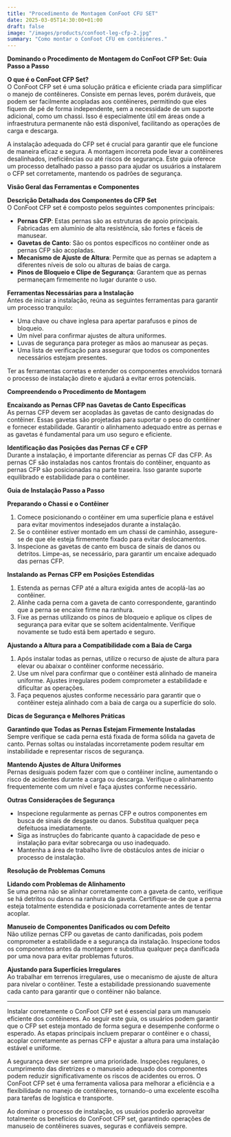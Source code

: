 ```yaml
---
title: "Procedimento de Montagem ConFoot CFU SET"
date: 2025-03-05T14:30:00+01:00
draft: false
image: "/images/products/confoot-leg-cfp-2.jpg"
summary: "Como montar o ConFoot CFU em contêineres."
---
```


**Dominando o Procedimento de Montagem do ConFoot CFP Set: Guia Passo a Passo**  

**O que é o ConFoot CFP Set?**  
O ConFoot CFP set é uma solução prática e eficiente criada para simplificar o manejo de contêineres. Consiste em pernas leves, porém duráveis, que podem ser facilmente acopladas aos contêineres, permitindo que eles fiquem de pé de forma independente, sem a necessidade de um suporte adicional, como um chassi. Isso é especialmente útil em áreas onde a infraestrutura permanente não está disponível, facilitando as operações de carga e descarga.  

A instalação adequada do CFP set é crucial para garantir que ele funcione de maneira eficaz e segura. A montagem incorreta pode levar a contêineres desalinhados, ineficiências ou até riscos de segurança. Este guia oferece um processo detalhado passo a passo para ajudar os usuários a instalarem o CFP set corretamente, mantendo os padrões de segurança.  

  
**Visão Geral das Ferramentas e Componentes**  

**Descrição Detalhada dos Componentes do CFP Set**  
O ConFoot CFP set é composto pelos seguintes componentes principais:  
- **Pernas CFP**: Estas pernas são as estruturas de apoio principais. Fabricadas em alumínio de alta resistência, são fortes e fáceis de manusear.  
- **Gavetas de Canto**: São os pontos específicos no contêiner onde as pernas CFP são acopladas.  
- **Mecanismo de Ajuste de Altura**: Permite que as pernas se adaptem a diferentes níveis de solo ou alturas de baias de carga.  
- **Pinos de Bloqueio e Clipe de Segurança**: Garantem que as pernas permaneçam firmemente no lugar durante o uso.  

**Ferramentas Necessárias para a Instalação**  
Antes de iniciar a instalação, reúna as seguintes ferramentas para garantir um processo tranquilo:  
- Uma chave ou chave inglesa para apertar parafusos e pinos de bloqueio.  
- Um nível para confirmar ajustes de altura uniformes.  
- Luvas de segurança para proteger as mãos ao manusear as peças.  
- Uma lista de verificação para assegurar que todos os componentes necessários estejam presentes.  

Ter as ferramentas corretas e entender os componentes envolvidos tornará o processo de instalação direto e ajudará a evitar erros potenciais.  

  
**Compreendendo o Procedimento de Montagem**  

**Encaixando as Pernas CFP nas Gavetas de Canto Específicas**  
As pernas CFP devem ser acopladas às gavetas de canto designadas do contêiner. Essas gavetas são projetadas para suportar o peso do contêiner e fornecer estabilidade. Garantir o alinhamento adequado entre as pernas e as gavetas é fundamental para um uso seguro e eficiente.  

**Identificação das Posições das Pernas CF e CFP**  
Durante a instalação, é importante diferenciar as pernas CF das CFP. As pernas CF são instaladas nos cantos frontais do contêiner, enquanto as pernas CFP são posicionadas na parte traseira. Isso garante suporte equilibrado e estabilidade para o contêiner.  

  
**Guia de Instalação Passo a Passo**  

**Preparando o Chassi e o Contêiner**  
1. Comece posicionando o contêiner em uma superfície plana e estável para evitar movimentos indesejados durante a instalação.  
2. Se o contêiner estiver montado em um chassi de caminhão, assegure-se de que ele esteja firmemente fixado para evitar deslocamentos.  
3. Inspecione as gavetas de canto em busca de sinais de danos ou detritos. Limpe-as, se necessário, para garantir um encaixe adequado das pernas CFP.  

**Instalando as Pernas CFP em Posições Estendidas**  
1. Estenda as pernas CFP até a altura exigida antes de acoplá-las ao contêiner.  
2. Alinhe cada perna com a gaveta de canto correspondente, garantindo que a perna se encaixe firme na ranhura.  
3. Fixe as pernas utilizando os pinos de bloqueio e aplique os clipes de segurança para evitar que se soltem acidentalmente. Verifique novamente se tudo está bem apertado e seguro.  

**Ajustando a Altura para a Compatibilidade com a Baia de Carga**  
1. Após instalar todas as pernas, utilize o recurso de ajuste de altura para elevar ou abaixar o contêiner conforme necessário.  
2. Use um nível para confirmar que o contêiner está alinhado de maneira uniforme. Ajustes irregulares podem comprometer a estabilidade e dificultar as operações.  
3. Faça pequenos ajustes conforme necessário para garantir que o contêiner esteja alinhado com a baia de carga ou a superfície do solo.  

  
**Dicas de Segurança e Melhores Práticas**  

**Garantindo que Todas as Pernas Estejam Firmemente Instaladas**  
Sempre verifique se cada perna está fixada de forma sólida na gaveta de canto. Pernas soltas ou instaladas incorretamente podem resultar em instabilidade e representar riscos de segurança.  

**Mantendo Ajustes de Altura Uniformes**  
Pernas desiguais podem fazer com que o contêiner incline, aumentando o risco de acidentes durante a carga ou descarga. Verifique o alinhamento frequentemente com um nível e faça ajustes conforme necessário.  

**Outras Considerações de Segurança**  
- Inspecione regularmente as pernas CFP e outros componentes em busca de sinais de desgaste ou danos. Substitua qualquer peça defeituosa imediatamente.  
- Siga as instruções do fabricante quanto à capacidade de peso e instalação para evitar sobrecarga ou uso inadequado.  
- Mantenha a área de trabalho livre de obstáculos antes de iniciar o processo de instalação.  

  
**Resolução de Problemas Comuns**  

**Lidando com Problemas de Alinhamento**  
Se uma perna não se alinhar corretamente com a gaveta de canto, verifique se há detritos ou danos na ranhura da gaveta. Certifique-se de que a perna esteja totalmente estendida e posicionada corretamente antes de tentar acoplar.  

**Manuseio de Componentes Danificados ou com Defeito**  
Não utilize pernas CFP ou gavetas de canto danificadas, pois podem comprometer a estabilidade e a segurança da instalação. Inspecione todos os componentes antes da montagem e substitua qualquer peça danificada por uma nova para evitar problemas futuros.  

**Ajustando para Superfícies Irregulares**  
Ao trabalhar em terrenos irregulares, use o mecanismo de ajuste de altura para nivelar o contêiner. Teste a estabilidade pressionando suavemente cada canto para garantir que o contêiner não balance.  

  
---  

Instalar corretamente o ConFoot CFP set é essencial para um manuseio eficiente dos contêineres. Ao seguir este guia, os usuários podem garantir que o CFP set esteja montado de forma segura e desempenhe conforme o esperado. As etapas principais incluem preparar o contêiner e o chassi, acoplar corretamente as pernas CFP e ajustar a altura para uma instalação estável e uniforme.  

A segurança deve ser sempre uma prioridade. Inspeções regulares, o cumprimento das diretrizes e o manuseio adequado dos componentes podem reduzir significativamente os riscos de acidentes ou erros. O ConFoot CFP set é uma ferramenta valiosa para melhorar a eficiência e a flexibilidade no manejo de contêineres, tornando-o uma excelente escolha para tarefas de logística e transporte.  

Ao dominar o processo de instalação, os usuários poderão aproveitar totalmente os benefícios do ConFoot CFP set, garantindo operações de manuseio de contêineres suaves, seguras e confiáveis sempre.